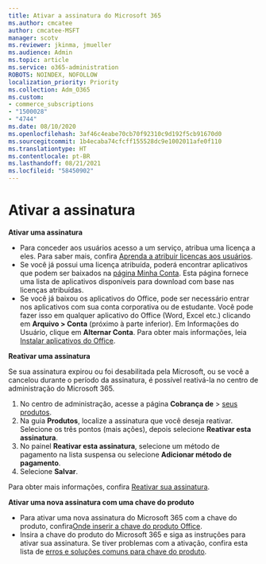```yaml
---
title: Ativar a assinatura do Microsoft 365
ms.author: cmcatee
author: cmcatee-MSFT
manager: scotv
ms.reviewer: jkinma, jmueller
ms.audience: Admin
ms.topic: article
ms.service: o365-administration
ROBOTS: NOINDEX, NOFOLLOW
localization_priority: Priority
ms.collection: Adm_O365
ms.custom:
- commerce_subscriptions
- "1500028"
- "4744"
ms.date: 08/10/2020
ms.openlocfilehash: 3af46c4eabe70cb70f92310c9d192f5cb91670d0
ms.sourcegitcommit: 1b4ecaba74cfcff155528dc9e1002011afe0f110
ms.translationtype: HT
ms.contentlocale: pt-BR
ms.lasthandoff: 08/21/2021
ms.locfileid: "58450902"
---
```

# <a name="activate-your-subscription"></a>Ativar a assinatura

**Ativar uma assinatura**

- Para conceder aos usuários acesso a um serviço, atribua uma licença a eles. Para saber mais, confira [Aprenda a atribuir licenças aos usuários](https://docs.microsoft.com/microsoft-365/admin/manage/assign-licenses-to-users).
- Se você já possui uma licença atribuída, poderá encontrar aplicativos que podem ser baixados na [página Minha Conta](https://portal.office.com/account/#installs). Esta página fornece uma lista de aplicativos disponíveis para download com base nas licenças atribuídas.
- Se você já baixou os aplicativos do Office, pode ser necessário entrar nos aplicativos com sua conta corporativa ou de estudante. Você pode fazer isso em qualquer aplicativo do Office (Word, Excel etc.) clicando em **Arquivo > Conta** (próximo à parte inferior). Em Informações do Usuário, clique em **Alternar Conta**. Para obter mais informações, leia [Instalar aplicativos do Office](https://docs.microsoft.com/microsoft-365/admin/setup/install-applications).

**Reativar uma assinatura**

Se sua assinatura expirou ou foi desabilitada pela Microsoft, ou se você a cancelou durante o período da assinatura, é possível reativá-la no centro de administração do Microsoft 365.

1. No centro de administração, acesse a página **Cobrança de** > [seus produtos](https://go.microsoft.com/fwlink/p/?linkid=842054).
2. Na guia **Produtos**, localize a assinatura que você deseja reativar. Selecione os três pontos (mais ações), depois selecione **Reativar esta assinatura**.
3. No painel **Reativar esta assinatura**, selecione um método de pagamento na lista suspensa ou selecione **Adicionar método de pagamento**.
4. Selecione **Salvar**.

Para obter mais informações, confira [Reativar sua assinatura](https://docs.microsoft.com/microsoft-365/commerce/subscriptions/reactivate-your-subscription).

**Ativar uma nova assinatura com uma chave do produto**

- Para ativar uma nova assinatura do Microsoft 365 com a chave do produto, confira[Onde inserir a chave do produto Office](https://support.office.com/article/where-to-enter-your-office-product-key-0a82e5ae-739e-4b92-a6f4-2ec780c185db).
- Insira a chave do produto do Microsoft 365 e siga as instruções para ativar sua assinatura. Se tiver problemas com a ativação, confira esta lista de [erros e soluções comuns para chave do produto](https://docs.microsoft.com/microsoft-365/commerce/product-key-errors-and-solutions).